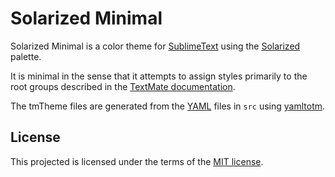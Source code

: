 
Solarized Minimal
=================

Solarized Minimal is a color theme for [SublimeText][] using the [Solarized][]
palette.

It is minimal in the sense that it attempts to assign styles primarily to the
root groups described in the [TextMate documentation][grammar].

The tmTheme files are generated from the [YAML][] files in `src` using
[yamltotm][].

[SublimeText]: http://www.sublimetext.com/
[Solarized]: http://ethanschoonover.com/solarized
[grammar]: http://manual.macromates.com/en/language_grammars.html
[YAML]: http://yaml.org/
[yamltotm]: https://github.com/jibsen/yamltotm


License
-------

This projected is licensed under the terms of the [MIT license](LICENSE).
